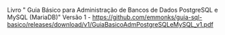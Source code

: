 Livro " Guia Básico para Administração de Bancos de Dados PostgreSQL e MySQL (MariaDB)"
Versão 1 - https://github.com/emmonks/guia-sql-basico/releases/download/v1/GuiaBasicoAdmPostgreSQLeMySQL_v1.pdf
